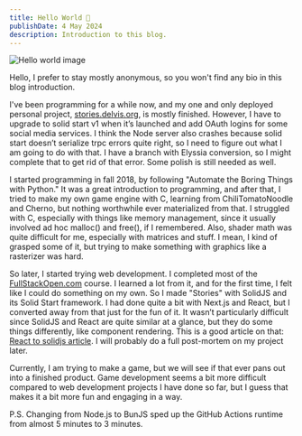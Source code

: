 ```yaml
---
title: Hello World 👋
publishDate: 4 May 2024
description: Introduction to this blog.
---
```


![Hello world image](/assets/blog/HelloWorld/helloworld.jpg)

Hello, I prefer to stay mostly anonymous, so you won't find any bio in this blog introduction.

I've been programming for a while now, and my one and only deployed personal project, [stories.delvis.org](https://stories.delvis.org/), is mostly finished. However, I have to upgrade to solid start v1 when it’s launched and add OAuth logins for some social media services. I think the Node server also crashes because solid start doesn’t serialize trpc errors quite right, so I need to figure out what I am going to do with that. I have a branch with Elyssia conversion, so I might complete that to get rid of that error. Some polish is still needed as well.

I started programming in fall 2018, by following "Automate the Boring Things with Python." It was a great introduction to programming, and after that, I tried to make my own game engine with C, learning from ChiliTomatoNoodle and Cherno, but nothing worthwhile ever materialized from that. I struggled with C, especially with things like memory management, since it usually involved ad hoc malloc() and free(), if I remembered. Also, shader math was quite difficult for me, especially with matrices and stuff. I mean, I kind of grasped some of it, but trying to make something with graphics like a rasterizer was hard.

So later, I started trying web development. I completed most of the [FullStackOpen.com](https://fullstackopen.com/en/) course. I learned a lot from it, and for the first time, I felt like I could do something on my own. So I made "Stories" with SolidJS and its Solid Start framework. I had done quite a bit with Next.js and React, but I converted away from that just for the fun of it. It wasn’t particularly difficult since SolidJS and React are quite similar at a glance, but they do some things differently, like component rendering. This is a good article on that: [React to solidjs article](https://www.stashpad.com/blog/react-developer-guide-to-solid-js). I will probably do a full post-mortem on my project later.

Currently, I am trying to make a game, but we will see if that ever pans out into a finished product. Game development seems a bit more difficult compared to web development projects I have done so far, but I guess that makes it a bit more fun and engaging in a way.

P.S. Changing from Node.js to BunJS sped up the GitHub Actions runtime from almost 5 minutes to 3 minutes.
